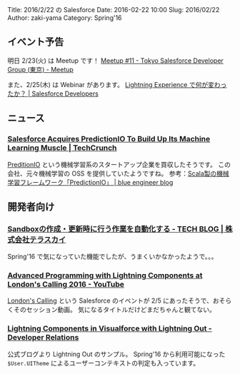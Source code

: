 Title: 2016/2/22 の Salesforce
Date: 2016-02-22 10:00
Slug: 2016/02/22
Author: zaki-yama
Category: Spring'16

## イベント予告

明日 2/23(火) は Meetup です！
[Meetup #11 - Tokyo Salesforce Developer Group (東京) - Meetup](http://www.meetup.com/ja-JP/Tokyo-Salesforce-Developer-Group/events/228445714/?comment_table_id=461308822&comment_table_name=event_comment)

また、2/25(木) は Webinar があります。
[Lightning Experience で何が変わったか？ | Salesforce Developers](https://developer.salesforce.com/events/webinars/lightningexperience_0225)

## ニュース

### [Salesforce Acquires PredictionIO To Build Up Its Machine Learning Muscle | TechCrunch](http://techcrunch.com/2016/02/19/salesforce-acquires-predictionio-to-build-up-its-machine-learning-muscle/)

[PreditionIO](https://prediction.io/) という機械学習系のスタートアップ企業を買収したそうです。
この会社、元々機械学習の OSS を提供していたようですね。
参考：[Scala製の機械学習フレームワーク「PredictionIO」 | blue engineer blog](http://engineer.blue-corporation.jp/dev/scala%E8%A3%BD%E3%81%AE%E6%A9%9F%E6%A2%B0%E5%AD%A6%E7%BF%92%E3%83%95%E3%83%AC%E3%83%BC%E3%83%A0%E3%83%AF%E3%83%BC%E3%82%AF%E3%80%8Cpredictionio%E3%80%8D/)

## 開発者向け

### [Sandboxの作成・更新時に行う作業を自動化する - TECH BLOG | 株式会社テラスカイ](http://www.terrasky.co.jp/blog/2016/160218_001578.php#)

Spring'16 で気になっていた機能でしたが、うまくいかなかったようで。。。

### [Advanced Programming with Lightning Components at London's Calling 2016 - YouTube](https://www.youtube.com/watch?v=f5eoFi8BI28)

[London's Calling](http://www.londonscalling.net/) という Salesforce のイベントが 2/5 にあったそうで、おそらくそのセッション動画。
気になるタイトルだけどまだちゃんと観てない。

### [Lightning Components in Visualforce with Lightning Out - Developer Relations](https://developer.salesforce.com/blogs/developer-relations/2016/02/lightning-components-visualforce-lightning.html)

公式ブログより Lightning Out のサンプル。
Spring'16 から利用可能になった `$User.UITheme` によるユーザーコンテキストの判定も入っています。
